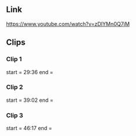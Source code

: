 ## Link
https://www.youtube.com/watch?v=zDlYMn0Q7jM

## Clips

### Clip 1
start = 29:36
end = 

### Clip 2
start = 39:02
end = 

### Clip 3
start = 46:17
end = 
